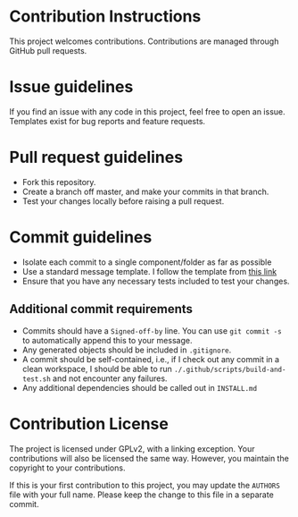 Contribution Instructions
=========================

This project welcomes contributions. Contributions are managed through GitHub
pull requests.

# Issue guidelines

If you find an issue with any code in this project, feel free to open an issue.
Templates exist for bug reports and feature requests.

# Pull request guidelines

* Fork this repository.
* Create a branch off master, and make your commits in that branch.
* Test your changes locally before raising a pull request.

# Commit guidelines

* Isolate each commit to a single component/folder as far as possible
* Use a standard message template. I follow the template from [this
  link](https://codeinthehole.com/tips/a-useful-template-for-commit-messages/)
* Ensure that you have any necessary tests included to test your changes.

## Additional commit requirements

* Commits should have a `Signed-off-by` line. You can use `git commit -s` to
  automatically append this to your message.
* Any generated objects should be included in `.gitignore`.
* A commit should be self-contained, i.e., if I check out any commit in a clean
  workspace, I should be able to run `./.github/scripts/build-and-test.sh` and
  not encounter any failures.
* Any additional dependencies should be called out in `INSTALL.md`

# Contribution License

The project is licensed under GPLv2, with a linking exception. Your
contributions will also be licensed the same way. However, you maintain the
copyright to your contributions.

If this is your first contribution to this project, you may update the `AUTHORS`
file with your full name. Please keep the change to this file in a separate
commit.

